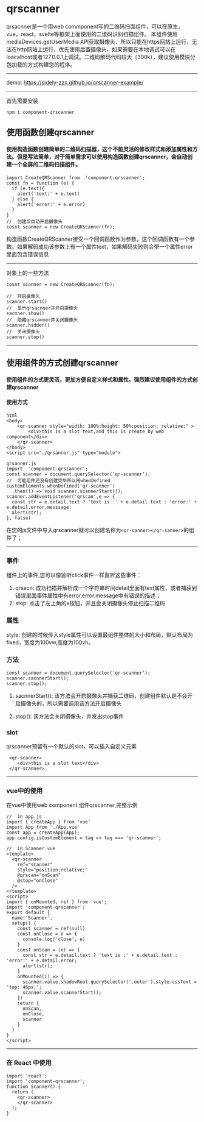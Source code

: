# qrscanner
qrsacnner是一个用web commponent写的二维码扫面组件，可以在原生，vue，react，svelte等框架上面使用的二维码识别扫描组件。
本组件使用mediaDevices.getUserMedia API获取摄像头，所以只能在https网站上运行，无法在http网站上运行，优先使用后置摄像头，如果需要在本地调试可以在loacalhost或者127.0.0.1上调试。二维码解码代码较大（300k），建议使用模块分包加载的方式构建您的程序。
***
demo: https://sidely-zzx.github.io/qrscanner-example/
***
首先需要安装
```
npm i component-qrscanner
```
## 使用函数创建qrscanner
#### 使用构造函数创建简单的二维码扫描器，这个不能灵活的修改样式和添加属性和方法。但是写法简单，对于简单需求可以使用构造函数创建qrscanner，会自动创建一个全屏的二维码扫描组件。

```
import CreateQRScanner from  'component-qrscanner';
const fn = function (e) {
  if (e.text){
    alert('text:' + e.text)
  } else {
    alert('error:' + e.error)
  }
}
//  创建后自动开启摄像头
cosnt scanner = new CreateQRScanner(fn);
```
构造函数CreateQRScanner接受一个回调函数作为参数，这个回调函数有一个参数。如果解码成功该参数上有一个属性text，如果解码失败则会带一个属性error里面包含错误信息
***
对象上的一些方法
```
cosnt scanner = new CreateQRScanner(fn);

//  开启摄像头
scanner.start()
//  显示qrsacnner并开启摄像头
sacnner.show()
//  隐藏qrscanner并关闭摄像头
scanner.hidder()
//  关闭摄像头
scanner.stop()
```
***
## 使用组件的方式创建qrscanner
#### 使用组件的方式更灵活，更加方便自定义样式和属性。强烈建议使用组件的方式创建qrscanner
#### 使用方式
```
html
<body>
    <qr-scanner style="width: 100%;height: 50%;position: relative;" >
        <div>this is a slot text,and this is create by web component</div>
    </qr-scanner>
</body>
<script src="./qrsanner.js" type="module">
```
```
qrsanner.js
import  'component-qrscanner';
const scanner = document.querySelector('qr-scanner');
//  可能组件还没有创建完毕所以用whenDefined
customElements.whenDefined('qr-scanner')
  .then(() => void scanner.scannerStart());
scanner.addEventListener('qrscan',e => {
  const str = e.detail.text ? 'text is :' + e.detail.text : 'error:' + e.detail.error.messsage;
  alert(str);
}, false)
```
在您的js文件中导入qrscanner就可以创建名称为`<qr-sanner></qr-sanner>`的组件了；
***
### 事件
组件上的事件,您可以像监听click事件一样监听这些事件：
1. qrsacn: 成功扫描并解析成一个字符串时间detail里面有text属性，或者捕获到错误里面事件属性中有error,error.message中有错误的描述；
2. stop: 点击了左上角的x按钮，并且会关闭摄像头停止扫描二维码
### 属性
style: 创建的时候传入style属性可以设置最组件整体的大小和布局，默认布局为fixed，宽度为100vw,高度为100vh。
### 方法
```
const scanner = document.querySelector('qr-scanner');
scanner.sacnnerStart();
scanner.stop();
```
1. sacnnerStart(): 该方法会开启摄像头并捕获二维码，创建组件默认是不会开启摄像头的，所以需要调用该方法开启摄像头

2. stop(): 该方法会关闭摄像头，并发出stop事件
### slot
qrscanner预留有一个默认的slot，可以插入自定义元素
```
 <qr-scanner>
    <div>this is a slot text</div>
 </qr-scanner>
```
***
### vue中的使用
在vue中使用web component 组件qrscanner,完整示例
```
//  in app.js
import { createApp } from 'vue'
import App from './App.vue'
const app = createApp(App);
app.config.isCustomElement = tag => tag === 'qr-scanner';

//  in Scanner.vue
<template>
  <qr-scanner 
    ref="scanner"
    style="position:relative;"
    @qrscan="onScan"
    @stop="onClose"
  />
</template>
<script>
import { onMounted, ref } from 'vue';
import 'component-qrscanner';
export default {
  name:'Scanner',
  setup() {
    const scanner = ref(null)
    const onClose = e => {
      console.log('close', e)
    }
    const onScan = (e) => {
      const str = e.detail.text ? 'text is :' + e.detail.text : 'error:' + e.detail.error;
      alert(str);
    }
    onMounted(() => {
      scanner.value.shadowRoot.querySelector('.outer').style.cssText = 'top: 46px;';
      scanner.value.scannerStart();
    })
    return {
      onScan,
      onClose,  
      scanner
    }
  }
}
</script>
```
***
### 在 React 中使用 
```
import 'react';
import 'component-qrscanner';
function Scanner() {
  return (
    <qr-scanner>
    </qr-scanner>
  );
}
```

